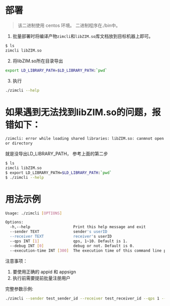 # 部署

> 该二进制使用 centos 环境。
> 二进制程序在./bin中。

1. 批量部署时将编译产物`zimcli`和`libZIM.so`库文档放到目标机器上即可。

```bash
$ ls
zimcli libZIM.so
```

2. 将libZIM.so所在目录导出
```bash
export LD_LIBRARY_PATH=$LD_LIBRARY_PATH:`pwd`
```

3. 执行
```bash
./zimcli --help
```


# 如果遇到无法找到libZIM.so的问题，报错如下：

```bash
/zimcli: error while loading shared libraries: libZIM.so: canmnot open shared object file: No such file
or directory
```
就是没导出LD_LIBRARY_PATH， 参考上面的第二步

```bash
$ ls
zimcli libZIM.so
$ export LD_LIBRARY_PATH=$LD_LIBRARY_PATH:`pwd`
$ ./zimcli --help
```


# 用法示例

```bash
Usage: ./zimcli [OPTIONS]

Options:
  -h,--help                   Print this help message and exit
  --sender TEXT               sender's userID
  --receiver TEXT             receiver's userID
  --qps INT [1]               qps, 1~10. Default is 1.
  --debug INT [0]             debug or not. Default is 0.
  --execution-time INT [300]  The execution time of this command line programs. 0~900s. Default is 300s.
```

注意事项：
1. 要使用正确的 appid 和 appsign
2. 执行前需要提前批量注册用户


完整参数示例:

```bash
./zimcli --sender test_sender_id --receiver test_receiver_id --qps 1 --execution-time 300 --debug 1
```